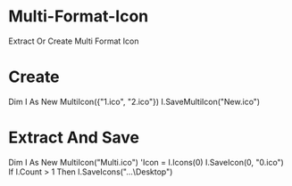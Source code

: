 # Multi-Format-Icon
Extract Or Create Multi Format Icon

# Create

Dim I As New MultiIcon({"1.ico", "2.ico"})
I.SaveMultiIcon("New.ico")

# Extract And Save

Dim I As New MultiIcon("Multi.ico")
'Icon = I.Icons(0)
I.SaveIcon(0, "0.ico")
If I.Count > 1 Then I.SaveIcons("...\Desktop")
